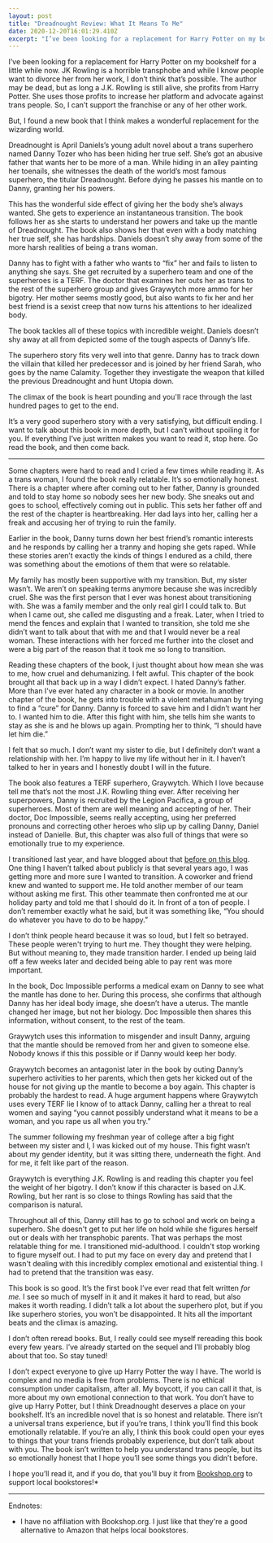 ```yaml
---
layout: post
title: "Dreadnought Review: What It Means To Me"
date: 2020-12-20T16:01:29.410Z
excerpt: "I’ve been looking for a replacement for Harry Potter on my bookshelf for a little while now. JK Rowling is a horrible transphobe and while I know people want to divorce her from her work, I don’t think that’s possible. The author may be dead, but as long a J.K. Rowling is still alive, she profits from Harry Potter. She uses those profits to increase her platform and advocate against trans people. So, I can’t support the franchise or any of her other work."
---
```

I’ve been looking for a replacement for Harry Potter on my bookshelf for a little while now. JK Rowling is a horrible transphobe and while I know people want to divorce her from her work, I don’t think that’s possible. The author may be dead, but as long a J.K. Rowling is still alive, she profits from Harry Potter. She uses those profits to increase her platform and advocate against trans people. So, I can’t support the franchise or any of her other work. 

But, I found a new book that I think makes a wonderful replacement for the wizarding world. 

Dreadnought is April Daniels’s young adult novel about a trans superhero named Danny Tozer who has been hiding her true self. She’s got an abusive father that wants her to be more of a man. While hiding in an alley painting her toenails, she witnesses the death of the world’s most famous superhero, the titular Dreadnought. Before dying he passes his mantle on to Danny, granting her his powers. 

This has the wonderful side effect of giving her the body she’s always wanted. She gets to experience an instantaneous transition. The book follows her as she starts to understand her powers and take up the mantle of Dreadnought. The book also shows her that even with a body matching her true self, she has hardships. Daniels doesn’t shy away from some of the more harsh realities of being a trans woman. 

Danny has to fight with a father who wants to “fix” her and fails to listen to anything she says. She get recruited by a superhero team and one of the superheroes is a TERF. The doctor that examines her outs her as trans to the rest of the superhero group and gives Graywytch more ammo for her bigotry. Her mother seems mostly good, but also wants to fix her and her best friend is a sexist creep that now turns his attentions to her idealized body. 

The book tackles all of these topics with incredible weight. Daniels doesn’t shy away at all from depicted some of the tough aspects of Danny’s life.

The superhero story fits very well into that genre. Danny has to track down the villain that killed her predecessor and is joined by her friend Sarah, who goes by the name Calamity. Together they investigate the weapon that killed the previous Dreadnought and hunt Utopia down. 

The climax of the book is heart pounding and you'll race through the last hundred pages to get to the end.

It’s a very good superhero story with a very satisfying, but difficult ending. I want to talk about this book in more depth, but I can’t without spoiling it for you. If everything I’ve just written makes you want to read it, stop here. Go read the book, and then come back. 

- - -

Some chapters were hard to read and I cried a few times while reading it. As a trans woman, I found the book really relatable. It’s so emotionally honest. There is a chapter where after coming out to her father, Danny is grounded and told to stay home so nobody sees her new body. She sneaks out and goes to school, effectively coming out in public. This sets her father off and the rest of the chapter is heartbreaking. Her dad lays into her, calling her a freak and accusing her of trying to ruin the family. 

Earlier in the book, Danny turns down her best friend’s romantic interests and he responds by calling her a tranny and hoping she gets raped. While these stories aren’t exactly the kinds of things I endured as a child, there was something about the emotions of them that were so relatable.

My family has mostly been supportive with my transition. But, my sister wasn’t. We aren’t on speaking terms anymore because she was incredibly cruel. She was the first person that I ever was honest about transitioning with. She was a family member and the only real girl I could talk to. But when I came out, she called me disgusting and a freak. Later, when I tried to mend the fences and explain that I wanted to transition, she told me she didn’t want to talk about that with me and that I would never be a real woman. These interactions with her forced me further into the closet and were a big part of the reason that it took me so long to transition. 

Reading these chapters of the book, I just thought about how mean she was to me, how cruel and dehumanizing. I felt awful. This chapter of the book brought all that back up in a way I didn’t expect. I hated Danny’s father. More than I’ve ever hated any character in a book or movie. In another chapter of the book, he gets into trouble with a violent metahuman by trying to find a “cure” for Danny. Danny is forced to save him and I didn’t want her to. I wanted him to die. After this fight with him, she tells him she wants to stay as she is and he blows up again. Prompting her to think, “I should have let him die.” 

I felt that so much. I don’t want my sister to die, but I definitely don’t want a relationship with her. I’m happy to live my life without her in it. I haven’t talked to her in years and I honestly doubt I will in the future. 

The book also features a TERF superhero, Graywytch. Which I love because tell me that’s not the most J.K. Rowling thing ever. After receiving her superpowers, Danny is recruited by the Legion Pacifica, a group of superheroes. Most of them are well meaning and accepting of her. Their doctor, Doc Impossible, seems really accepting, using her preferred pronouns and correcting other heroes who slip up by calling Danny, Daniel instead of Danielle. But, this chapter was also full of things that were so emotionally true to my experience.

I transitioned last year, and have blogged about that [before on this blog](https://eliseshaffer.com/2020/09/21/transition-year-one.html). One thing I haven’t talked about publicly is that several years ago, I was getting more and more sure I wanted to transition. A coworker and friend knew and wanted to support me. He told another member of our team without asking me first. This other teammate then confronted me at our holiday party and told me that I should do it. In front of a ton of people. I don’t remember exactly what he said, but it was something like, “You should do whatever you have to do to be happy.” 

I don’t think people heard because it was so loud, but I felt so betrayed. These people weren't trying to hurt me. They thought they were helping. But without meaning to, they made transition harder. I ended up being laid off a few weeks later and decided being able to pay rent was more important.

In the book, Doc Impossible performs a medical exam on Danny to see what the mantle has done to her. During this process, she confirms that although Danny has her ideal body image, she doesn’t have a uterus. The mantle changed her image, but not her biology. Doc Impossible then shares this information, without consent, to the rest of the team.

Graywytch uses this information to misgender and insult Danny, arguing that the mantle should be removed from her and given to someone else. Nobody knows if this this possible or if Danny would keep her body. 

Graywytch becomes an antagonist later in the book by outing Danny’s superhero activities to her parents, which then gets her kicked out of the house for not giving up the mantle to become a boy again. This chapter is probably the hardest to read. A huge argument happens where Graywytch uses every TERF lie I know of to attack Danny, calling her a threat to real women and saying “you cannot possibly understand what it means to be a woman, and you rape us all when you try.” 

The summer following my freshman year of college after a big fight between my sister and I, I was kicked out of my house. This fight wasn’t about my gender identity, but it was sitting there, underneath the fight. And for me, it felt like part of the reason. 

Graywytch is everything J.K. Rowling is and reading this chapter you feel the weight of her bigotry. I don’t know if this character is based on J.K. Rowling, but her rant is so close to things Rowling has said that the comparison is natural.

Throughout all of this, Danny still has to go to school and work on being a superhero. She doesn't get to put her life on hold while she figures herself out or deals with her transphobic parents. That was perhaps the most relatable thing for me. I transitioned mid-adulthood. I couldn't stop working to figure myself out. I had to put my face on every day and pretend that I wasn't dealing with this incredibly complex emotional and existential thing. I had to pretend that the transition was easy.

This book is so good. It’s the first book I’ve ever read that felt written *for me.* I see so much of myself in it and it makes it hard to read, but also makes it worth reading. I didn’t talk a lot about the superhero plot, but if you like superhero stories, you won’t be disappointed. It hits all the important beats and the climax is amazing. 

I don’t often reread books. But, I really could see myself rereading this book every few years. I’ve already started on the sequel and I’ll probably blog about that too. So stay tuned!

I don’t expect everyone to give up Harry Potter the way I have. The world is complex and no media is free from problems. There is no ethical consumption under capitalism, after all. My boycott, if you can call it that, is more about my own emotional connection to that work. You don’t have to give up Harry Potter, but I think Dreadnought deserves a place on your bookshelf. It’s an incredible novel that is so honest and relatable. There isn’t a universal trans experience, but if you’re trans, I think you’ll find this book emotionally relatable. If you’re an ally, I think this book could open your eyes to things that your trans friends probably experience, but don’t talk about with you. The book isn’t written to help you understand trans people, but its so emotionally honest that I hope you’ll see some things you didn’t before.

I hope you’ll read it, and if you do, that you’ll buy it from [Bookshop.org](https://bookshop.org/books/dreadnought-9781543642360/9781682300688) to support local bookstores!*

- - -

Endnotes:

* I have no affiliation with Bookshop.org. I just like that they're a good alternative to Amazon that helps local bookstores.
